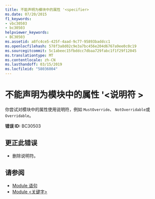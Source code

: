 ```yaml
---
title: 不能声明为模块中的属性 '<specifier>
ms.date: 07/20/2015
f1_keywords:
- vbc30503
- bc30503
helpviewer_keywords:
- BC30503
ms.assetid: a8fc4ce5-425f-4aad-9c77-95893baddcc1
ms.openlocfilehash: 578f3a8d02c9e3a7bc456e204d6767a9ee0c0c19
ms.sourcegitcommit: 5c1abeec15fbddcc7dbaa729fabc1f1f29f12045
ms.translationtype: MT
ms.contentlocale: zh-CN
ms.lasthandoff: 03/15/2019
ms.locfileid: "58036004"
---
```

# <a name="properties-in-a-module-cannot-be-declared-specifier"></a>不能声明为模块中的属性 '\<说明符 >
你尝试对模块中的属性使用说明符，例如 `MustOverride`、 `NotOverridable`或 `Overridable`。  
  
 **错误 ID:** BC30503  
  
## <a name="to-correct-this-error"></a>更正此错误  
  
-   删除说明符。  
  
## <a name="see-also"></a>请参阅

- [Module 语句](../../visual-basic/language-reference/statements/module-statement.md)
- [Module \<关键字>](../../visual-basic/language-reference/modifiers/module-keyword.md)
